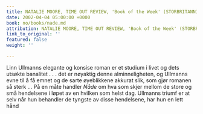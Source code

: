 ```yaml
---
title: NATALIE MOORE, TIME OUT REVIEW, 'Book of the Week' (STORBRITANNIA) on Nade
date: 2002-04-04 05:00:00 +0000
book: no/books/nade.md
attribution: NATALIE MOORE, TIME OUT REVIEW, 'Book of the Week' (STORBRITANNIA)
link_to_original: ''
featured: false
weight: ''

---
```

Linn Ullmanns elegante og konsise roman er et studium i livet og dets utsøkte banalitet . . . det er nøyaktig denne alminneligheten, og Ullmanns evne til å få emnet og de sarte øyeblikkene akkurat slik, som gjør romanen så sterk … På en måte handler _Nåde_ om hva som skjer mellom de store og små hendelsene i løpet av en hvilken som helst dag. Ullmanns triumf er at selv når hun behandler de tyngste av disse hendelsene, har hun en lett hånd